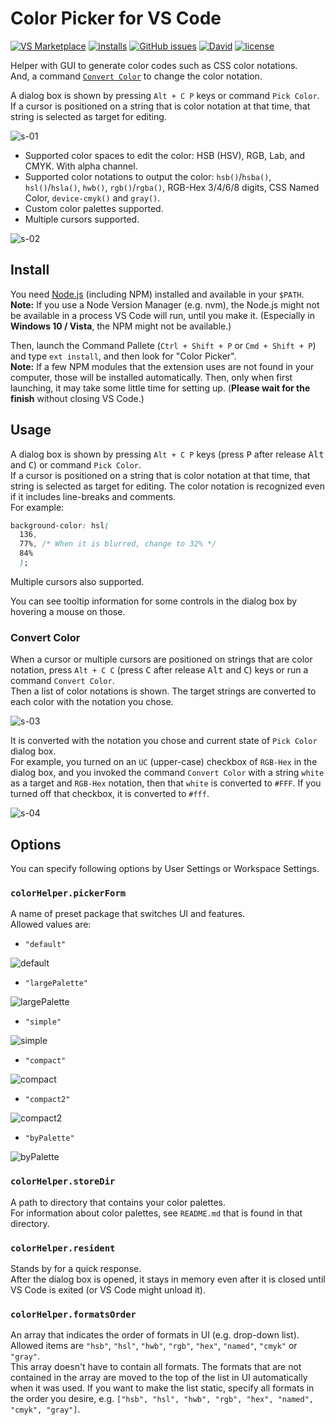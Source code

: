 # Color Picker for VS Code

[![VS Marketplace](http://vsmarketplacebadge.apphb.com/version-short/anseki.vscode-color.svg)](https://marketplace.visualstudio.com/items?itemName=anseki.vscode-color) [![installs](http://vsmarketplacebadge.apphb.com/installs-short/anseki.vscode-color.svg)](https://marketplace.visualstudio.com/items?itemName=anseki.vscode-color) [![GitHub issues](https://img.shields.io/github/issues/anseki/vscode-color.svg)](https://github.com/anseki/vscode-color/issues) [![David](https://img.shields.io/david/anseki/vscode-color.svg)](package.json) [![license](https://img.shields.io/badge/license-MIT-blue.svg)](LICENSE-MIT)

Helper with GUI to generate color codes such as CSS color notations.  
And, a command [`Convert Color`](#convert-color) to change the color notation.

A dialog box is shown by pressing `Alt + C P` keys or command `Pick Color`. If a cursor is positioned on a string that is color notation at that time, that string is selected as target for editing.

![s-01](s-01.gif)

* Supported color spaces to edit the color: HSB (HSV), RGB, Lab, and CMYK. With alpha channel.
* Supported color notations to output the color: `hsb()`/`hsba()`, `hsl()`/`hsla()`, `hwb()`, `rgb()`/`rgba()`, RGB-Hex 3/4/6/8 digits, CSS Named Color, `device-cmyk()` and `gray()`.
* Custom color palettes supported.
* Multiple cursors supported.

![s-02](s-02.gif)

## Install

You need [Node.js](https://nodejs.org/) (including NPM) installed and available in your `$PATH`.  
**Note:** If you use a Node Version Manager (e.g. nvm), the Node.js might not be available in a process VS Code will run, until you make it. (Especially in **Windows 10 / Vista**, the NPM might not be available.)

Then, launch the Command Pallete (`Ctrl + Shift + P` or `Cmd + Shift + P`) and type `ext install`, and then look for "Color Picker".  
**Note:** If a few NPM modules that the extension uses are not found in your computer, those will be installed automatically. Then, only when first launching, it may take some little time for setting up. (**Please wait for the finish** without closing VS Code.)

## Usage

A dialog box is shown by pressing `Alt + C P` keys (press <kbd>P</kbd> after release <kbd>Alt</kbd> and <kbd>C</kbd>) or command `Pick Color`.  
If a cursor is positioned on a string that is color notation at that time, that string is selected as target for editing. The color notation is recognized even if it includes line-breaks and comments.  
For example:

```css
background-color: hsl(
  136,
  77%, /* When it is blurred, change to 32% */
  84%
  );
```

Multiple cursors also supported.

You can see tooltip information for some controls in the dialog box by hovering a mouse on those.

### Convert Color

When a cursor or multiple cursors are positioned on strings that are color notation, press `Alt + C C` (press <kbd>C</kbd> after release <kbd>Alt</kbd> and <kbd>C</kbd>) keys or run a command `Convert Color`.  
Then a list of color notations is shown. The target strings are converted to each color with the notation you chose.

![s-03](s-03.gif)

It is converted with the notation you chose and current state of `Pick Color` dialog box.  
For example, you turned on an `UC` (upper-case) checkbox of `RGB-Hex` in the dialog box, and you invoked the command `Convert Color` with a string `white` as a target and `RGB-Hex` notation, then that `white` is converted to `#FFF`. If you turned off that checkbox, it is converted to `#fff`.

![s-04](s-04.png)

## Options

You can specify following options by User Settings or Workspace Settings.

### `colorHelper.pickerForm`

A name of preset package that switches UI and features.  
Allowed values are:

* `"default"`

![default](s-default.png)

* `"largePalette"`

![largePalette](s-largePalette.png)

* `"simple"`

![simple](s-simple.png)

* `"compact"`

![compact](s-compact.png)

* `"compact2"`

![compact2](s-compact2.png)

* `"byPalette"`

![byPalette](s-byPalette.png)

### `colorHelper.storeDir`

A path to directory that contains your color palettes.  
For information about color palettes, see `README.md` that is found in that directory.

### `colorHelper.resident`

Stands by for a quick response.  
After the dialog box is opened, it stays in memory even after it is closed until VS Code is exited (or VS Code might unload it).

### `colorHelper.formatsOrder`

An array that indicates the order of formats in UI (e.g. drop-down list).  
Allowed items are `"hsb"`, `"hsl"`, `"hwb"`, `"rgb"`, `"hex"`, `"named"`, `"cmyk"` or `"gray"`.  
This array doesn't have to contain all formats. The formats that are not contained in the array are moved to the top of the list in UI automatically when it was used. If you want to make the list static, specify all formats in the order you desire, e.g. `["hsb", "hsl", "hwb", "rgb", "hex", "named", "cmyk", "gray"]`.
